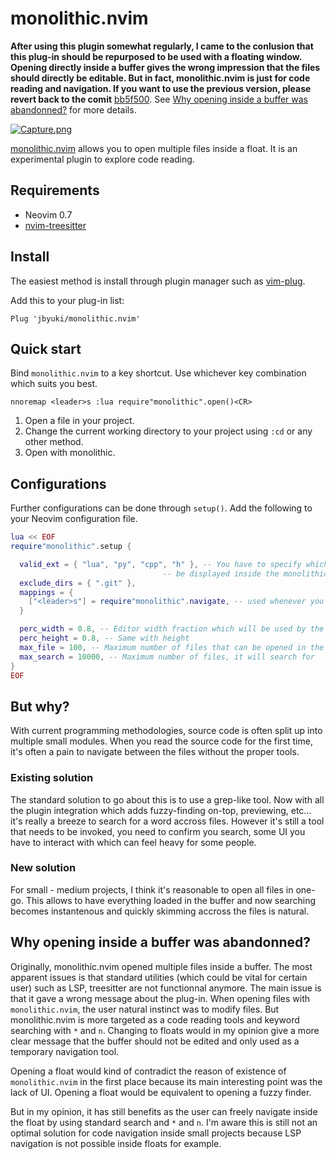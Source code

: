 # monolithic.nvim

**After using this plugin somewhat regularly, I came to the conlusion that this plug-in should be repurposed to be used with a floating window. Opening directly inside a buffer gives the wrong impression that the files should directly be editable. But in fact, monolithic.nvim is just for code reading and navigation. If you want to use the previous version, please revert back to the comit** [bb5f500](https://github.com/jbyuki/monolithic.nvim/commit/bb5f500047383abb4f5025d444ce48cba82b688e). See [Why opening inside a buffer was abandonned?](#why-opening-inside-a-buffer-was-abandonned) for more details.

[![Capture.png](https://i.postimg.cc/xj42MgvM/Capture.png)](https://postimg.cc/vDfkdrSZ)

[monolithic.nvim]() allows you to open multiple files inside a float. It is an experimental plugin to explore code reading.

## Requirements

* Neovim 0.7
* [nvim-treesitter](https://github.com/nvim-treesitter/nvim-treesitter) 

## Install

The easiest method is install through plugin manager such as [vim-plug](https://github.com/junegunn/vim-plug).

Add this to your plug-in list:

```vim
Plug 'jbyuki/monolithic.nvim'
```

## Quick start

Bind `monolithic.nvim` to a key shortcut. Use whichever key combination which suits you best.

```vim
nnoremap <leader>s :lua require"monolithic".open()<CR>
```

1. Open a file in your project.
2. Change the current working directory to your project using `:cd` or any other method.
3. Open with monolithic.

## Configurations

Further configurations can be done through `setup()`.  Add the following to your Neovim configuration file.

```lua
lua << EOF
require"monolithic".setup {

  valid_ext = { "lua", "py", "cpp", "h" }, -- You have to specify which file patterns are opened
                                  -- be displayed inside the monolithic float
  exclude_dirs = { ".git" },
  mappings = {
    ["<leader>s"] = require"monolithic".navigate, -- used whenever you want to jump back to the file from monolithic
  }

  perc_width = 0.8, -- Editor width fraction which will be used by the monolithic float
  perc_height = 0.8, -- Same with height
  max_file = 100, -- Maximum number of files that can be opened in the buffer
  max_search = 10000, -- Maximum number of files, it will search for
}
EOF
```

## But why?

With current programming methodologies, source code is often split up into multiple small modules. When you read the source code for the first time, it's often a pain to navigate between the files without the proper tools.

### Existing solution

The standard solution to go about this is to use a grep-like tool. Now with all the plugin integration which adds fuzzy-finding on-top, previewing, etc... it's really a breeze to search for a word accross files. However it's still a tool that needs to be invoked, you need to confirm you search, some UI you have to interact with which can feel heavy for some people.

### New solution

For small - medium projects, I think it's reasonable to open all files in one-go. This allows to have everything loaded in the buffer and now searching becomes instantenous and quickly skimming accross the files is natural.

## Why opening inside a buffer was abandonned?

Originally, monolithic.nvim opened multiple files inside a buffer. The most apparent issues is that standard utilities (which could be vital for certain user) such as LSP, treesitter are not functionnal anymore. The main issue is that it gave a wrong message about the plug-in. When opening files with `monolithic.nvim`, the user natural instinct was to modify files. But monolithic.nvim is more targeted as a code reading tools and keyword searching with `*` and `n`. Changing to floats would in my opinion give a more clear message that the buffer should not be edited and only used as a temporary navigation tool. 

Opening a float would kind of contradict the reason of existence of `monolithic.nvim` in the first place because its main interesting point was the lack of UI. Opening a float would be equivalent to opening a fuzzy finder. 

But in my opinion, it has still benefits as the user can freely navigate inside the float by using standard search and `*` and `n`. I'm aware this is still not an optimal solution for code navigation inside small projects because LSP navigation is not possible inside floats for example.
